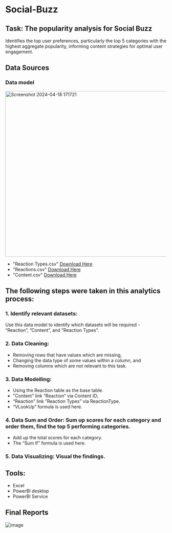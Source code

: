 
#                                Social-Buzz

## Task: The popularity analysis for Social Buzz
 Identifies the top user preferences, particularly the top 5 categories with the highest aggregate popularity, informing content strategies for optimal user engagement.

## Data Sources
### Data model
 <img width="515" alt="Screenshot 2024-04-18 171721" src="https://github.com/Suifengyuan78/Social-Buzz/assets/167149285/0f84b55e-ce76-4143-8560-b1c38cc49f98">

- "Reaction Types.csv" [Download Here]( https://cdn.theforage.com/vinternships/companyassets/T6kdcdKSTfg2aotxT/MsAqi7SNLKw3C6LAr/1664298399720/ReactionTypes.csv)
- "Reactions.csv" [Download Here](https://cdn.theforage.com/vinternships/companyassets/T6kdcdKSTfg2aotxT/MsAqi7SNLKw3C6LAr/1664298375459/Reactions.csv)
- "Content.csv" [Download Here](https://cdn.theforage.com/vinternships/companyassets/T6kdcdKSTfg2aotxT/MsAqi7SNLKw3C6LAr/1664298350004/Content.csv)

## The following steps were taken in this analytics process:
### 1. Identify relevant datasets:
Use this data model to identify which datasets will be required - “Reaction”, ”Content”, and ”Reaction Types”. 

### 2. Data Cleaning: 
- Removing rows that have values which are missing,
- Changing the data type of some values within a column, and
- Removing columns which are not relevant to this task.

### 3. Data Modelling: 
- Using the Reaction table as the base table. 
- "Content” link “Reaction” via Content ID;
- “Reaction” link ”Reaction Types” via ReactionType. 
- “VLookUp” formula is used here.

### 4. Data Sum and Order: Sum up scores for each category and order them, find the top 5 performing categories.
- Add up the total scores for each category.
- The “Sum If” formula is used here.

### 5. Data Visualizing: Visual the findings.

 
## Tools: 
- Excel 
- PowerBI desktop
- PowerBI Service

## Final Reports
![image](https://github.com/Suifengyuan78/Social-Buzz/assets/167149285/7c3be938-13d5-42e9-b00c-12de6c34ff3c)
